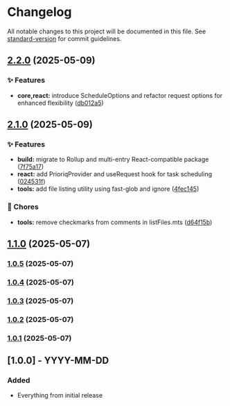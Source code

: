 # Changelog

All notable changes to this project will be documented in this file. See [standard-version](https://github.com/conventional-changelog/standard-version) for commit guidelines.

## [2.2.0](https://github.com/champ8644/prioriq/compare/v2.1.0...v2.2.0) (2025-05-09)


### ✨ Features

* **core,react:** introduce ScheduleOptions and refactor request options for enhanced flexibility ([db012a5](https://github.com/champ8644/prioriq/commit/db012a585f8d8af296c191669c408a2a7abf4c24))

## [2.1.0](https://github.com/champ8644/prioriq/compare/v1.1.0...v2.1.0) (2025-05-09)


### ✨ Features

* **build:** migrate to Rollup and multi-entry React-compatible package ([7f75a17](https://github.com/champ8644/prioriq/commit/7f75a1793a0dc32e6ca957e54c62a8eece512d2f))
* **react:** add PrioriqProvider and useRequest hook for task scheduling ([024531f](https://github.com/champ8644/prioriq/commit/024531f8c47a8c79b9aada8b2a3625f65ed1a26f))
* **tools:** add file listing utility using fast-glob and ignore ([4fec145](https://github.com/champ8644/prioriq/commit/4fec145311da91c98da3221e83a9a790f4953319))


### 🔧 Chores

* **tools:** remove checkmarks from comments in listFiles.mts ([d64f15b](https://github.com/champ8644/prioriq/commit/d64f15be950c74118f38ffbdf6ef0e24880f8b1f))

## [1.1.0](https://github.com/champ8644/prioriq/compare/v1.0.5...v1.1.0) (2025-05-07)

### [1.0.5](https://github.com/champ8644/prioriq/compare/v1.0.4...v1.0.5) (2025-05-07)

### [1.0.4](https://github.com/champ8644/prioriq/compare/v1.0.3...v1.0.4) (2025-05-07)

### [1.0.3](https://github.com/champ8644/prioriq/compare/v1.0.2...v1.0.3) (2025-05-07)

### [1.0.2](https://github.com/champ8644/prioriq/compare/v1.0.1...v1.0.2) (2025-05-07)

### [1.0.1](https://github.com/champ8644/prioriq/compare/v1.0.0...v1.0.1) (2025-05-07)

## [1.0.0] - YYYY-MM-DD

### Added
- Everything from initial release
